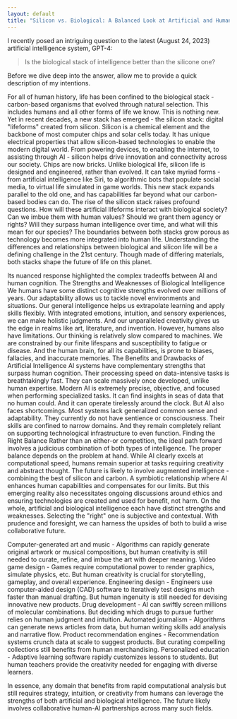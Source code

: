 ```yaml
---
layout: default
title: "Silicon vs. Biological: A Balanced Look at Artificial and Human Intelligence"
---
```


I recently posed an intriguing question to the latest (August 24, 2023) artificial intelligence system, GPT-4: 
> Is the biological stack of intelligence better than the silicone one?

Before we dive deep into the answer, allow me to provide a quick description of my intentions.

For all of human history, life has been confined to the biological stack - carbon-based organisms that evolved through natural selection. This includes humans and all other forms of life we know. This is nothing new. Yet in recent decades, a new stack has emerged - the silicon stack: digital "lifeforms" created from silicon. Silicon is a chemical element and the backbone of most computer chips and solar cells today. It has unique electrical properties that allow silicon-based technologies to enable the modern digital world. From powering devices, to enabling the internet, to assisting through AI - silicon helps drive innovation and connectivity across our society. Chips are now bricks. 
Unlike biological life, silicon life is designed and engineered, rather than evolved. It can take myriad forms - from artificial intelligence like Siri, to algorithmic bots that populate social media, to virtual life simulated in game worlds. This new stack expands parallel to the old one, and has capabilities far beyond what our carbon-based bodies can do.
The rise of the silicon stack raises profound questions. How will these artificial lifeforms interact with biological society? Can we imbue them with human values? Should we grant them agency or rights? Will they surpass human intelligence over time, and what will this mean for our species? The boundaries between both stacks grow porous as technology becomes more integrated into human life. Understanding the differences and relationships between biological and silicon life will be a defining challenge in the 21st century. Though made of differing materials, both stacks shape the future of life on this planet.


Its nuanced response highlighted the complex tradeoffs between AI and human cognition.
The Strengths and Weaknesses of Biological Intelligence
We humans have some distinct cognitive strengths evolved over millions of years. Our adaptability allows us to tackle novel environments and situations. Our general intelligence helps us extrapolate learning and apply skills flexibly. With integrated emotions, intuition, and sensory experiences, we can make holistic judgments. And our unparalleled creativity gives us the edge in realms like art, literature, and invention.
However, humans also have limitations. Our thinking is relatively slow compared to machines. We are constrained by our finite lifespans and susceptibility to fatigue or disease. And the human brain, for all its capabilities, is prone to biases, fallacies, and inaccurate memories.
The Benefits and Drawbacks of Artificial Intelligence
AI systems have complementary strengths that surpass human cognition. Their processing speed on data-intensive tasks is breathtakingly fast. They can scale massively once developed, unlike human expertise. Modern AI is extremely precise, objective, and focused when performing specialized tasks. It can find insights in seas of data that no human could. And it can operate tirelessly around the clock.
But AI also faces shortcomings. Most systems lack generalized common sense and adaptability. They currently do not have sentience or consciousness. Their skills are confined to narrow domains. And they remain completely reliant on supporting technological infrastructure to even function.
Finding the Right Balance
Rather than an either-or competition, the ideal path forward involves a judicious combination of both types of intelligence. The proper balance depends on the problem at hand. While AI clearly excels at computational speed, humans remain superior at tasks requiring creativity and abstract thought.
The future is likely to involve augmented intelligence - combining the best of silicon and carbon. A symbiotic relationship where AI enhances human capabilities and compensates for our limits. But this emerging reality also necessitates ongoing discussions around ethics and ensuring technologies are created and used for benefit, not harm.
On the whole, artificial and biological intelligence each have distinct strengths and weaknesses. Selecting the "right" one is subjective and contextual. With prudence and foresight, we can harness the upsides of both to build a wise collaborative future.

Computer-generated art and music - Algorithms can rapidly generate original artwork or musical compositions, but human creativity is still needed to curate, refine, and imbue the art with deeper meaning.
Video game design - Games require computational power to render graphics, simulate physics, etc. But human creativity is crucial for storytelling, gameplay, and overall experience.
Engineering design - Engineers use computer-aided design (CAD) software to iteratively test designs much faster than manual drafting. But human ingenuity is still needed for devising innovative new products.
Drug development - AI can swiftly screen millions of molecular combinations. But deciding which drugs to pursue further relies on human judgment and intuition.
Automated journalism - Algorithms can generate news articles from data, but human writing skills add analysis and narrative flow.
Product recommendation engines - Recommendation systems crunch data at scale to suggest products. But curating compelling collections still benefits from human merchandising.
Personalized education - Adaptive learning software rapidly customizes lessons to students. But human teachers provide the creativity needed for engaging with diverse learners.

In essence, any domain that benefits from rapid computational analysis but still requires strategy, intuition, or creativity from humans can leverage the strengths of both artificial and biological intelligence. The future likely involves collaborative human-AI partnerships across many such fields.